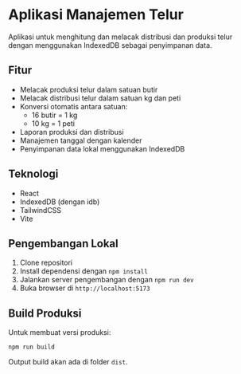 # Aplikasi Manajemen Telur

Aplikasi untuk menghitung dan melacak distribusi dan produksi telur dengan menggunakan IndexedDB sebagai penyimpanan data.

## Fitur

- Melacak produksi telur dalam satuan butir
- Melacak distribusi telur dalam satuan kg dan peti
- Konversi otomatis antara satuan:
  - 16 butir = 1 kg
  - 10 kg = 1 peti
- Laporan produksi dan distribusi
- Manajemen tanggal dengan kalender
- Penyimpanan data lokal menggunakan IndexedDB

## Teknologi

- React
- IndexedDB (dengan idb)
- TailwindCSS
- Vite

## Pengembangan Lokal

1. Clone repositori
2. Install dependensi dengan `npm install`
3. Jalankan server pengembangan dengan `npm run dev`
4. Buka browser di `http://localhost:5173`

## Build Produksi

Untuk membuat versi produksi:

```
npm run build
```

Output build akan ada di folder `dist`.